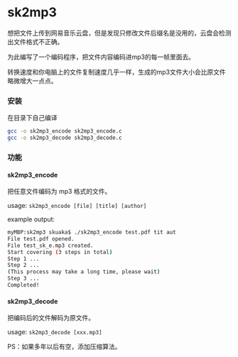 # sk2mp3

想把文件上传到网易音乐云盘，但是发现只修改文件后缀名是没用的，云盘会检测出文件格式不正确。

为此编写了一个编码程序，把文件内容编码进mp3的每一帧里面去。

转换速度和你电脑上的文件复制速度几乎一样，生成的mp3文件大小会比原文件略微增大一点点。

### 安装

在目录下自己编译

```bash
gcc -o sk2mp3_encode sk2mp3_encode.c
gcc -o sk2mp3_decode sk2mp3_decode.c
```

### 功能

#### sk2mp3_encode

把任意文件编码为 mp3 格式的文件。

usage: `sk2mp3_encode [file] [title] [author]`

example output:

```bash
myMBP:sk2mp3 skuaka$ ./sk2mp3_encode test.pdf tit aut
File test.pdf opened.
File test_sk_e.mp3 created.
Start covering (3 steps in total)
Step 1 ...
Step 2 ...
(This process may take a long time, please wait)
Step 3 ...
Completed!
```

#### sk2mp3_decode

把编码后的文件解码为原文件。

usage: `sk2mp3_decode [xxx.mp3]`



PS：如果多年以后有空，添加压缩算法。